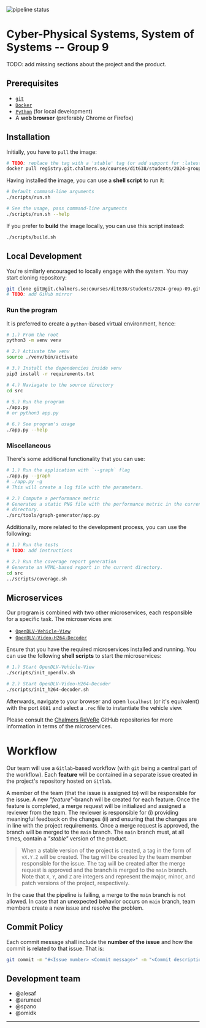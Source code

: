 ![pipeline status](https://git.chalmers.se/courses/dit638/students/2024-group-09/badges/main/pipeline.svg)

# Cyber-Physical Systems, System of Systems -- Group 9

TODO: add missing sections about the project and the product.

## Prerequisites

- [`git`][git]
- [`Docker`][docker]
- [`Python`][python] (for local development)
- A **web browser** (preferably Chrome or Firefox)

<!-- LINKS -->
[git]: https://git-scm.com/downloads
[docker]: https://docs.docker.com/get-docker/
[python]: https://www.python.org/downloads/

## Installation

Initially, you have to `pull` the image:

```sh
# TODO: replace the tag with a 'stable' tag (or add support for :latest)
docker pull registry.git.chalmers.se/courses/dit638/students/2024-group-09:<TAG>
```

Having installed the image, you can use a **shell script** to run it:
```sh
# Default command-line arguments
./scripts/run.sh

# See the usage, pass command-line arguments
./scripts/run.sh --help
```

If you prefer to **build** the image locally, you can use this script instead:
```sh
./scripts/build.sh
```

## Local Development

You're similarly encouraged to locally engage with the system. You may start
cloning repository:

```sh
git clone git@git.chalmers.se:courses/dit638/students/2024-group-09.git
# TODO: add GiHub mirror
```

### Run the program

It is preferred to create a `python`-based virtual environment, hence:
```sh
# 1.) From the root
python3 -m venv venv

# 2.) Activate the venv
source ./venv/bin/activate

# 3.) Install the dependencies inside venv
pip3 install -r requirements.txt

# 4.) Naviagate to the source directory
cd src

# 5.) Run the program
./app.py
# or python3 app.py

# 6.) See program's usage
./app.py --help
```

### Miscellaneous

There's some additional functionality that you can use:

```sh
# 1.) Run the application with `--graph` flag
./app.py --graph
# ./app.py -g
# This will create a log file with the parameters.

# 2.) Compute a performance metric
# Generates a static PNG file with the performance metric in the current
# directory.
./src/tools/graph-generator/app.py
```

Additionally, more related to the development process, you can use the
following:

```sh
# 1.) Run the tests
# TODO: add instructions

# 2.) Run the coverage report generation
# Generate an HTML-based report in the current directory.
cd src
../scripts/coverage.sh
```

## Microservices

Our program is combined with two other microservices, each responsible for a
specific task. The microservices are:

- [`OpenDLV-Vehicle-View`][opendlv-vehicle-view]
- [`OpenDLV-Video-H264-Decoder`][opendlv-video-h264-decoder]

<!-- LINKS -->
[opendlv-vehicle-view]: https://github.com/chalmers-revere/opendlv-vehicle-view
[opendlv-video-h264-decoder]: https://github.com/chalmers-revere/opendlv-video-h264-decoder

Ensure that you have the required microservices installed and running.
You can use the following **shell scripts** to start the microservices:

```sh
# 1.) Start OpenDLV-Vehicle-View
./scripts/init_opendlv.sh

# 2.) Start OpenDLV-Video-H264-Decoder
./scripts/init_h264-decoder.sh
```

Afterwards, navigate to your browser and open `localhost` (or it's equivalent)
with the port `8081` and select a `.rec` file to instantiate the vehicle view.

Please consult the [Chalmers ReVeRe](https://github.com/chalmers-revere) GitHub
repositories for more information in terms of the microservices.

# Workflow

Our team will use a `Gitlab`-based workflow (with `git` being a central part of
the workflow). Each **feature** will be contained in a separate issue created in
the project's repository hosted on `Gitlab`.

A member of the team (that the issue is assigned to) will be responsible for
the issue. A new *"feature"*-branch will be created for each feature. Once the
feature is completed, a merge request will be initialized and assigned a reviewer
from the team. The reviewer is responsible for (i) providing meaningful feedback on
the changes (ii) and ensuring that the changes are in line with the project
requirements.
Once a merge request is approved, the branch will be merged to the `main` branch.
The `main` branch must, at all times, contain a *"stable"* version of the product.
> When a stable version of the project is created, a tag in the form of `vX.Y.Z`
> will be created. The tag will be created by the team member responsible for
> the issue. The tag will be created after the merge request is approved and the
> branch is merged to the `main` branch. Note that `X`, `Y`, and `Z` are integers
> and represent the major, minor, and patch versions of the project, respectively.

In the case that the pipeline is failing, a merge to the `main` branch is not
allowed. In case that an unexpected behavior occurs on `main` branch, team
members create a new issue and resolve the problem.

## Commit Policy

Each commit message shall include the **number of the issue** and how the commit
is related to that issue. That is:

```sh
git commit -m "#<Issue number> <Commit message>" -m "<Commit description>"
```

## Development team

- @alesaf
- @arumeel
- @spano
- @omidk

---
